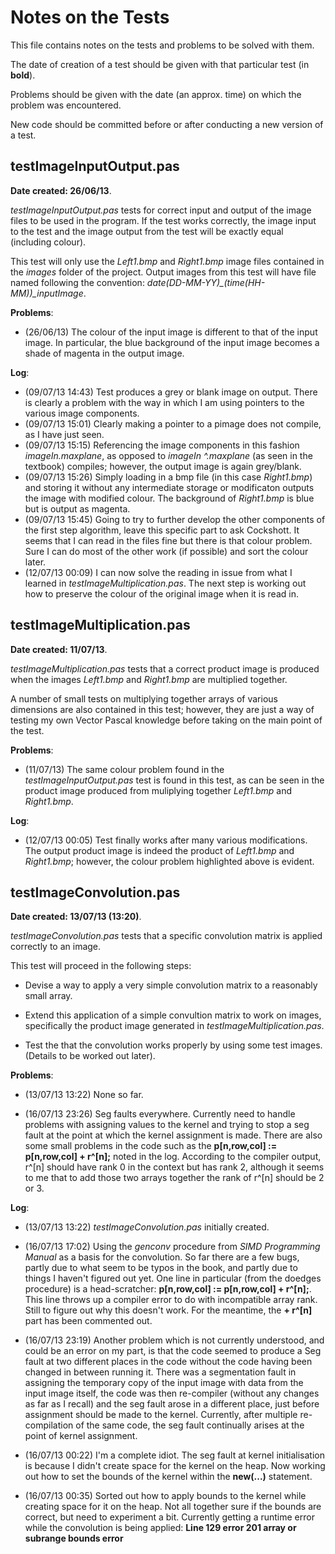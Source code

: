 Notes on the Tests
====================

This file contains notes on the tests and problems to be solved with them.

The date of creation of a test should be given with that particular test (in **bold**).

Problems should be given with the date (an approx. time) on which the problem was encountered.

New code should be committed before or after conducting a new version of a test.

testImageInputOutput.pas
--------------------------

**Date created: 26/06/13**.

*testImageInputOutput.pas* tests for correct input and output of the image files to be used in the program. If the test works correctly, the image input to the test and the image output from the test will be exactly equal (including colour).

This test will only use the *Left1.bmp* and *Right1.bmp* image files contained in the *images* folder of the project. Output images from this test will have file named following the convention: *date(DD-MM-YY)_(time(HH-MM))_inputImage*.

**Problems**:

* (26/06/13) The colour of the input image is different to that of the input image. In particular, the blue background of the input image becomes a shade of magenta in the output image.

**Log**:

* (09/07/13 14:43) Test produces a grey or blank image on output. There is clearly a problem with the way in which I am using pointers to the various image components.
* (09/07/13 15:01) Clearly making a pointer to a pimage does not compile, as I have just seen.
* (09/07/13 15:15) Referencing the image components in this fashion *imageIn.maxplane*, as opposed to *imageIn ^.maxplane* (as seen in the textbook) compiles; however, the output image is again grey/blank.
* (09/07/13 15:26) Simply loading in a bmp file (in this case *Right1.bmp*) and storing it without any intermediate storage or modificaton outputs the image with modified colour. The background of *Right1.bmp* is blue but is output as magenta.
* (09/07/13 15:45) Going to try to further develop the other components of the first step algorithm, leave this specific part to ask Cockshott. It seems that I can read in the files fine but there is that colour problem. Sure I can do most of the other work (if possible) and sort the colour later.
* (12/07/13 00:09) I can now solve the reading in issue from what I learned in *testImageMultiplication.pas*. The next step is working out how to preserve the colour of the original image when it is read in.


testImageMultiplication.pas
-----------------------------

**Date created: 11/07/13**.

*testImageMultiplication.pas* tests that a correct product image is produced when the images *Left1.bmp* and *Right1.bmp* are multiplied together.

A number of small tests on multiplying together arrays of various dimensions are also contained in this test; however, they are just a way of testing my own Vector Pascal knowledge before taking on the main point of the test.

**Problems**:

* (11/07/13) The same colour problem found in the *testImageInputOutput.pas* test is found in this test, as can be seen in the product image produced from muliplying together *Left1.bmp* and *Right1.bmp*.

**Log**:

* (12/07/13 00:05) Test finally works after many various modifications. The output product image is indeed the product of *Left1.bmp* and *Right1.bmp*; however, the colour problem highlighted above is evident.


testImageConvolution.pas
--------------------------

**Date created: 13/07/13 (13:20)**.

*testImageConvolution.pas* tests that a specific convolution matrix is applied correctly to an image.

This test will proceed in the following steps:

* Devise a way to apply a very simple convolution matrix to a reasonably small array.

* Extend this application of a simple convultion matrix to work on images, specifically the product image generated in *testImageMultiplication.pas*.

* Test the that the convolution works properly by using some test images. (Details to be worked out later).

**Problems**:

* (13/07/13 13:22) None so far.

* (16/07/13 23:26) Seg faults everywhere. Currently need to handle problems with assigning values to the kernel and trying to stop a seg fault at the point at which the kernel assignment is made. There are also some small problems in the code such as the **p[n,row,col] := p[n,row,col] +  r^[n];** noted in the log. According to the compiler output, r^[n] should have rank 0 in the context but has rank 2, although it seems to me that to add those two arrays together the rank of r^[n] should be 2 or 3.

**Log**:

* (13/07/13 13:22) *testImageConvolution.pas* initially created.

* (16/07/13 17:02) Using the *genconv* procedure from *SIMD Programming Manual* as a basis for the convolution. So far there are a few bugs, partly due to what seem to be typos in the book, and partly due to things I haven't figured out yet. One line in particular (from the doedges procedure) is a head-scratcher: **p[n,row,col] := p[n,row,col] +  r^[n];**. This line throws up a compiler error to do with incompatible array rank. Still to figure out why this doesn't work. For the meantime, the **+ r^[n]** part has been commented out.

* (16/07/13 23:19) Another problem which is not currently understood, and could be an error on my part, is that the code seemed to produce a Seg fault at two different places in the code without the code having been changed in between running it. There was a segmentation fault in assigning the temporary copy of the input image with data from the input image itself, the code was then re-compiler (without any changes as far as I recall) and the seg fault arose in a different place, just before assignment should be made to the kernel. Currently, after multiple re-compilation of the same code, the seg fault continually arises at the point of kernel assignment.

* (16/07/13 00:22) I'm a complete idiot. The seg fault at kernel initialisation is because I didn't create space for the kernel on the heap. Now working out how to set the bounds of the kernel within the **new(...)** statement.

* (16/07/13 00:35) Sorted out how to apply bounds to the kernel while creating space for it on the heap. Not all together sure if the bounds are correct, but need to experiment a bit. Currently getting a runtime error while the convolution is being applied: **Line    129 error    201 array or subrange bounds error**










